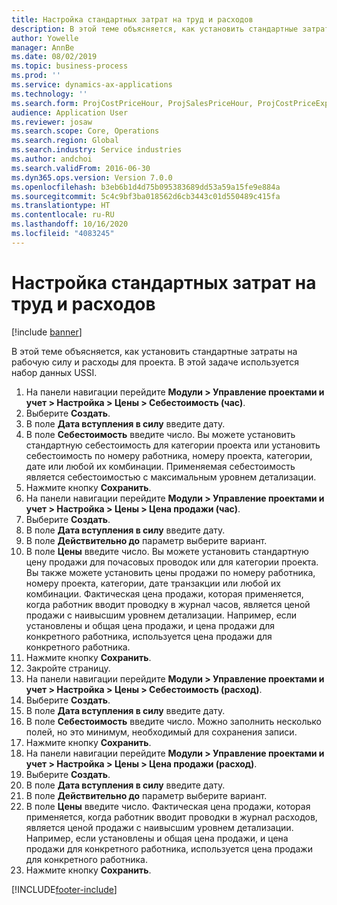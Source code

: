 ```yaml
---
title: Настройка стандартных затрат на труд и расходов
description: В этой теме объясняется, как установить стандартные затраты на рабочую силу и расходы для проекта.
author: Yowelle
manager: AnnBe
ms.date: 08/02/2019
ms.topic: business-process
ms.prod: ''
ms.service: dynamics-ax-applications
ms.technology: ''
ms.search.form: ProjCostPriceHour, ProjSalesPriceHour, ProjCostPriceExpense, ProjSalesPriceCost
audience: Application User
ms.reviewer: josaw
ms.search.scope: Core, Operations
ms.search.region: Global
ms.search.industry: Service industries
ms.author: andchoi
ms.search.validFrom: 2016-06-30
ms.dyn365.ops.version: Version 7.0.0
ms.openlocfilehash: b3eb6b1d4d75b095383689dd53a59a15fe9e884a
ms.sourcegitcommit: 5c4c9bf3ba018562d6cb3443c01d550489c415fa
ms.translationtype: HT
ms.contentlocale: ru-RU
ms.lasthandoff: 10/16/2020
ms.locfileid: "4083245"
---
```

# <a name="configure-standard-costs-for-labor-and-expenses"></a>Настройка стандартных затрат на труд и расходов

[!include [banner](../../includes/banner.md)]

В этой теме объясняется, как установить стандартные затраты на рабочую силу и расходы для проекта. В этой задаче используется набор данных USSI.

1. На панели навигации перейдите **Модули > Управление проектами и учет > Настройка > Цены > Себестоимость (час)**.
2. Выберите **Создать**.
3. В поле **Дата вступления в силу** введите дату.
4. В поле **Себестоимость** введите число. Вы можете установить стандартную себестоимость для категории проекта или установить себестоимость по номеру работника, номеру проекта, категории, дате или любой их комбинации. Применяемая себестоимость является себестоимостью с максимальным уровнем детализации.  
5. Нажмите кнопку **Сохранить**.
6. На панели навигации перейдите **Модули > Управление проектами и учет > Настройка > Цены > Цена продажи (час)**.
7. Выберите **Создать**.
8. В поле **Дата вступления в силу** введите дату.
9. В поле **Действительно до** параметр выберите вариант.
10. В поле **Цены** введите число. Вы можете установить стандартную цену продажи для почасовых проводок или для категории проекта. Вы также можете установить цены продажи по номеру работника, номеру проекта, категории, дате транзакции или любой их комбинации. Фактическая цена продажи, которая применяется, когда работник вводит проводку в журнал часов, является ценой продажи с наивысшим уровнем детализации. Например, если установлены и общая цена продажи, и цена продажи для конкретного работника, используется цена продажи для конкретного работника.  
11. Нажмите кнопку **Сохранить**.
12. Закройте страницу.
13. На панели навигации перейдите **Модули > Управление проектами и учет > Настройка > Цены > Себестоимость (расход)**.
14. Выберите **Создать**.
15. В поле **Дата вступления в силу** введите дату.
16. В поле **Себестоимость** введите число. Можно заполнить несколько полей, но это минимум, необходимый для сохранения записи.  
17. Нажмите кнопку **Сохранить**.
18. На панели навигации перейдите **Модули > Управление проектами и учет > Настройка > Цены > Цена продажи (расход)**.
19. Выберите **Создать**.
20. В поле **Дата вступления в силу** введите дату.
21. В поле **Действительно до** параметр выберите вариант.
22. В поле **Цены** введите число. Фактическая цена продажи, которая применяется, когда работник вводит проводки в журнал расходов, является ценой продажи с наивысшим уровнем детализации. Например, если установлены и общая цена продажи, и цена продажи для конкретного работника, используется цена продажи для конкретного работника.  
23. Нажмите кнопку **Сохранить**.



[!INCLUDE[footer-include](../../includes/footer-banner.md)]